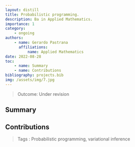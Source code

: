 ```yaml
---
layout: distill
title: Probabilistic programming.
description: Ba in Applied Mathematics. 
importance: 1
category:
    - ongoing
authors: 
    - name: Gerardo Pastrana
      affiliations: 
          name: Applied Mathematics
date: 2022-08-28
toc: 
    - name: Summary
    - name: Contributions    
bibliography: projects.bib 
img: /assets/img/7.jpg
---
```


> Outcome:
Under revision

## Summary

## Contributions

> Tags
:   Probabilistic programming, variational inference
